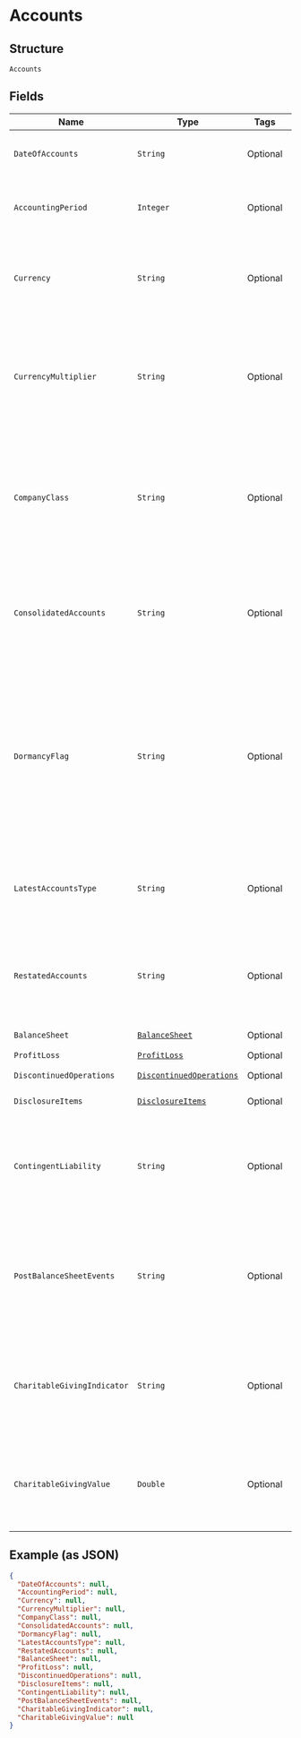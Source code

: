 
# Accounts

## Structure

`Accounts`

## Fields

| Name | Type | Tags | Description | Getter | Setter |
|  --- | --- | --- | --- | --- | --- |
| `DateOfAccounts` | `String` | Optional | Date of accounts (yyyy-mm-dd) | String getDateOfAccounts() | setDateOfAccounts(String dateOfAccounts) |
| `AccountingPeriod` | `Integer` | Optional | Number of weeks covered by these accounts | Integer getAccountingPeriod() | setAccountingPeriod(Integer accountingPeriod) |
| `Currency` | `String` | Optional | Currency under which the accounts have been reported - ISO currency code | String getCurrency() | setCurrency(String currency) |
| `CurrencyMultiplier` | `String` | Optional | Currency multiplier applicable to these accounts - N = Financial fields in units; T = Financial fields in thousands | String getCurrencyMultiplier() | setCurrencyMultiplier(String currencyMultiplier) |
| `CompanyClass` | `String` | Optional | Size classification for the limited company - S = Small sized company; M = Medium sized company; L = Large sized company | String getCompanyClass() | setCompanyClass(String companyClass) |
| `ConsolidatedAccounts` | `String` | Optional | Indicator showing whether the accounts are consolidated - Y = Consolidated; N = Not consolidated | String getConsolidatedAccounts() | setConsolidatedAccounts(String consolidatedAccounts) |
| `DormancyFlag` | `String` | Optional | Indicator showing the dormancy status of the limited company accounts- C = CRO dormancy; A = Dormant accounts; N = Company not dormant/ No accounts; Q = Quasi-dormant | String getDormancyFlag() | setDormancyFlag(String dormancyFlag) |
| `LatestAccountsType` | `String` | Optional | Indicator of accounting method used to prepare the accounts - I = IFRS; G = GAAP | String getLatestAccountsType() | setLatestAccountsType(String latestAccountsType) |
| `RestatedAccounts` | `String` | Optional | Indicator showing whether the accounts are restated - Y = Restated; N = Not restated | String getRestatedAccounts() | setRestatedAccounts(String restatedAccounts) |
| `BalanceSheet` | [`BalanceSheet`](../../doc/models/balance-sheet.md) | Optional | - | BalanceSheet getBalanceSheet() | setBalanceSheet(BalanceSheet balanceSheet) |
| `ProfitLoss` | [`ProfitLoss`](../../doc/models/profit-loss.md) | Optional | - | ProfitLoss getProfitLoss() | setProfitLoss(ProfitLoss profitLoss) |
| `DiscontinuedOperations` | [`DiscontinuedOperations`](../../doc/models/discontinued-operations.md) | Optional | - | DiscontinuedOperations getDiscontinuedOperations() | setDiscontinuedOperations(DiscontinuedOperations discontinuedOperations) |
| `DisclosureItems` | [`DisclosureItems`](../../doc/models/disclosure-items.md) | Optional | - | DisclosureItems getDisclosureItems() | setDisclosureItems(DisclosureItems disclosureItems) |
| `ContingentLiability` | `String` | Optional | Contingent Liability indicator - Y = There are contingent liabilities; N = There are no contingent liabilities | String getContingentLiability() | setContingentLiability(String contingentLiability) |
| `PostBalanceSheetEvents` | `String` | Optional | Post Balance Sheet Events indicator - Y = There are post balance sheet events; N = There are no post balance sheet events | String getPostBalanceSheetEvents() | setPostBalanceSheetEvents(String postBalanceSheetEvents) |
| `CharitableGivingIndicator` | `String` | Optional | Charitable Giving indicator - Y = There is a charitable giving value; N = There is no charitable giving value | String getCharitableGivingIndicator() | setCharitableGivingIndicator(String charitableGivingIndicator) |
| `CharitableGivingValue` | `Double` | Optional | Value of Charitable Giving for these accounts - Not subject to Currency Multiplier | Double getCharitableGivingValue() | setCharitableGivingValue(Double charitableGivingValue) |

## Example (as JSON)

```json
{
  "DateOfAccounts": null,
  "AccountingPeriod": null,
  "Currency": null,
  "CurrencyMultiplier": null,
  "CompanyClass": null,
  "ConsolidatedAccounts": null,
  "DormancyFlag": null,
  "LatestAccountsType": null,
  "RestatedAccounts": null,
  "BalanceSheet": null,
  "ProfitLoss": null,
  "DiscontinuedOperations": null,
  "DisclosureItems": null,
  "ContingentLiability": null,
  "PostBalanceSheetEvents": null,
  "CharitableGivingIndicator": null,
  "CharitableGivingValue": null
}
```

